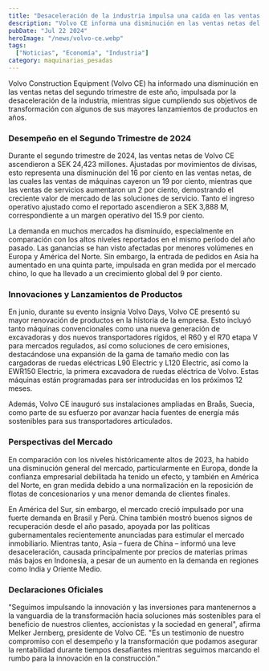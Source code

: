 ```yaml
---
title: "Desaceleración de la industria impulsa una caída en las ventas netas del segundo trimestre para Volvo CE"
description: "Volvo CE informa una disminución en las ventas netas del segundo trimestre de 2024 debido a la desaceleración del mercado, aunque continúa avanzando en sus objetivos de transformación con importantes lanzamientos de productos."
pubDate: "Jul 22 2024"
heroImage: "/news/volvo-ce.webp"
tags:
  ["Noticias", "Economía", "Industria"]
category: maquinarias_pesadas
---
```


Volvo Construction Equipment (Volvo CE) ha informado una disminución en las ventas netas del segundo trimestre de este año, impulsada por la desaceleración de la industria, mientras sigue cumpliendo sus objetivos de transformación con algunos de sus mayores lanzamientos de productos en años.

### Desempeño en el Segundo Trimestre de 2024

Durante el segundo trimestre de 2024, las ventas netas de Volvo CE ascendieron a SEK 24,423 millones. Ajustadas por movimientos de divisas, esto representa una disminución del 16 por ciento en las ventas netas, de las cuales las ventas de máquinas cayeron un 19 por ciento, mientras que las ventas de servicios aumentaron un 2 por ciento, demostrando el creciente valor de mercado de las soluciones de servicio. Tanto el ingreso operativo ajustado como el reportado ascendieron a SEK 3,888 M, correspondiente a un margen operativo del 15.9 por ciento.

La demanda en muchos mercados ha disminuido, especialmente en comparación con los altos niveles reportados en el mismo período del año pasado. Las ganancias se han visto afectadas por menores volúmenes en Europa y América del Norte. Sin embargo, la entrada de pedidos en Asia ha aumentado en una quinta parte, impulsada en gran medida por el mercado chino, lo que ha llevado a un crecimiento global del 9 por ciento.

### Innovaciones y Lanzamientos de Productos

En junio, durante su evento insignia Volvo Days, Volvo CE presentó su mayor renovación de productos en la historia de la empresa. Esto incluyó tanto máquinas convencionales como una nueva generación de excavadoras y dos nuevos transportadores rígidos, el R60 y el R70 etapa V para mercados regulados, así como soluciones de cero emisiones, destacándose una expansión de la gama de tamaño medio con las cargadoras de ruedas eléctricas L90 Electric y L120 Electric, así como la EWR150 Electric, la primera excavadora de ruedas eléctrica de Volvo. Estas máquinas están programadas para ser introducidas en los próximos 12 meses.

Además, Volvo CE inauguró sus instalaciones ampliadas en Braås, Suecia, como parte de su esfuerzo por avanzar hacia fuentes de energía más sostenibles para sus transportadores articulados.

### Perspectivas del Mercado

En comparación con los niveles históricamente altos de 2023, ha habido una disminución general del mercado, particularmente en Europa, donde la confianza empresarial debilitada ha tenido un efecto, y también en América del Norte, en gran medida debido a una normalización en la reposición de flotas de concesionarios y una menor demanda de clientes finales.

En América del Sur, sin embargo, el mercado creció impulsado por una fuerte demanda en Brasil y Perú. China también mostró buenos signos de recuperación desde el año pasado, apoyada por las políticas gubernamentales recientemente anunciadas para estimular el mercado inmobiliario. Mientras tanto, Asia – fuera de China – informó una leve desaceleración, causada principalmente por precios de materias primas más bajos en Indonesia, a pesar de un aumento en la demanda en regiones como India y Oriente Medio.

### Declaraciones Oficiales

"Seguimos impulsando la innovación y las inversiones para mantenernos a la vanguardia de la transformación hacia soluciones más sostenibles para el beneficio de nuestros clientes, accionistas y la sociedad en general", afirma Melker Jernberg, presidente de Volvo CE. "Es un testimonio de nuestro compromiso con el desempeño y la transformación que podamos asegurar la rentabilidad durante tiempos desafiantes mientras seguimos marcando el rumbo para la innovación en la construcción."
